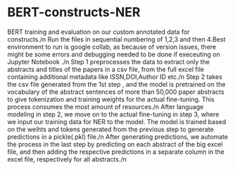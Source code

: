 # BERT-constructs-NER
 BERT training and evaluation on our custom annotated data for constructs./n
Run the files in sequential numbering of 1,2,3 and then 4.Best environment to run is google collab,  as because of version issues, there might be some errors and debugging needed to be done if execeuting on Jupyter Notebook ./n
Step 1 preprocesses the data to extract only the abstracts and titles of the papers in a csv file, from the full excel file containing additional metadata like ISSN,DOI,Author ID etc./n
Step 2 takes the csv file generated from the 1st step , and the model is pretrained on the vocabulary of the abstract sentences of more than 50,000 paper abstracts to give tokenization and training weights for the actual fine-tuning. This process consumes the most amount of resources./n
After language modeling in step 2, we move on to the actual fine-tuning in step 3, where we input our training data for NER to the model. The model is trained based on the weihts and tokens generated from the previous step to generate predictions in a pickle(.pkl) file./n
After generating predictions, we automate the process in the last step by predicting on each abstract of the big excel file, and then adding the respective predictions in a separate column in the excel file,  respectively for all abstracts./n
